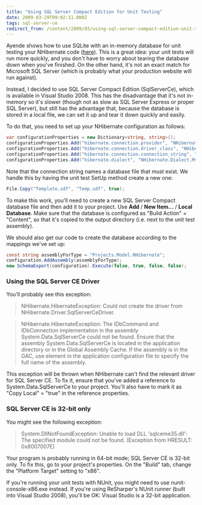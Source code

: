 ```yaml
---
title: "Using SQL Server Compact Edition for Unit Testing"
date: 2009-03-29T09:02:11.000Z
tags: sql-server-ce
redirect_from: /content/2009/03/using-sql-server-compact-edition-unit-testing
---
```


Ayende shows how to use SQLite with an in-memory database for unit testing your NHibernate code ([here](http://ayende.com/Blog/archive/2006/10/14/UnitTestingWithNHibernateActiveRecord.aspx)). This is a great idea: your unit tests will run more quickly, and you don't have to worry about tearing the database down when you've finished. On the other hand, it's not an exact match for Microsoft SQL Server (which is probably what your production website will run against).

Instead, I decided to use SQL Server Compact Edition (SqlServerCe), which is available in Visual Studio 2008\. This has the disadvantage that it's not in-memory so it's slower (though not as slow as SQL Server Express or proper SQL Server), but still has the advantage that, because the database is stored in a local file, we can set it up and tear it down quickly and easily.

To do that, you need to set up your NHibernate configuration as follows:

```csharp
var configurationProperties = new Dictionary<string, string>();
configurationProperties.Add("hibernate.connection.provider", "NHibernate.Connection.DriverConnectionProvider");
configurationProperties.Add("hibernate.connection.driver_class", "NHibernate.Driver.SqlServerCeDriver");
configurationProperties.Add("hibernate.connection.connection_string", "Data Source=Temp.sdf");
configurationProperties.Add("hibernate.dialect", "NHibernate.Dialect.MsSqlCeDialect");
```

Note that the connection string names a database file that must exist. We handle this by having the unit test SetUp method create a new one:

```csharp
File.Copy("Template.sdf", "Temp.sdf", true);
```

To make this work, you'll need to create a new SQL Server Compact database file and then add it to your project. Use **Add** / **New Item...** / **Local Database**. Make sure that the database is configured as "Build Action" = "Content", so that it's copied to the output directory (i.e. next to the unit test assembly).

We should also get our code to create the database according to the mappings we've set up:

```csharp
const string assemblyForType = "Projects.Model.NHibernate";
configuration.AddAssembly(assemblyForType);
new SchemaExport(configuration).Execute(false, true, false, false);
```

### Using the SQL Server CE Driver

You'll probably see this exception:

> NHibernate.HibernateException: Could not create the driver from NHibernate.Driver.SqlServerCeDriver.

> NHibernate.HibernateException: The IDbCommand and IDbConnection implementation in the assembly System.Data.SqlServerCe could not be found.
>  Ensure that the assembly System.Data.SqlServerCe is located in the application directory or in the Global Assembly Cache.
>  If the assembly is in the GAC, use <qualifyAssembly/> element in the application configuration file to specify the full name of the assembly.

This exception will be thrown when NHibernate can't find the relevant driver for SQL Server CE. To fix it, ensure that you've added a reference to System.Data.SqlServerCe to your project. You'll also have to mark it as "Copy Local" = "true" in the reference properties.

### SQL Server CE is 32-bit only

You might see the following exception:

> System.DllNotFoundException: Unable to load DLL 'sqlceme35.dll': The specified module could not be found. (Exception from HRESULT: 0x8007007E)

Your program is probably running in 64-bit mode; SQL Server CE is 32-bit only. To fix this, go to your project's properties. On the "Build" tab, change the "Platform Target" setting to "x86".

If you're running your unit tests with NUnit, you might need to use nunit-console-x86.exe instead. If you're using ReSharper's NUnit runner (built into Visual Studio 2008), you'll be OK: Visual Studio is a 32-bit application.
